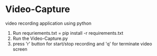# Video-Capture
video recording application using python

1. Run requriements.txt = pip install -r requirements.txt
2. Run the Video-Capture.py 
3. press 'r' button for start/stop recording and 'q' for terminate video screen


